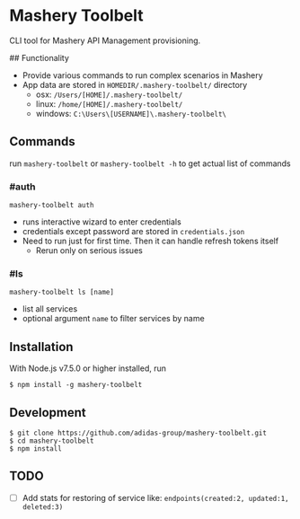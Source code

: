 # Mashery Toolbelt

CLI tool for Mashery API Management provisioning.


## Functionality

- Provide various commands to run complex scenarios in Mashery
- App data are stored in `HOMEDIR/.mashery-toolbelt/` directory
  - osx: `/Users/[HOME]/.mashery-toolbelt/`
  - linux: `/home/[HOME]/.mashery-toolbelt/`
  - windows: `C:\Users\[USERNAME]\.mashery-toolbelt\`


## Commands

run `mashery-toolbelt` or `mashery-toolbelt -h` to get actual list of commands


### #auth

```
mashery-toolbelt auth
```

- runs interactive wizard to enter credentials
- credentials except password are stored in `credentials.json`
- Need to run just for first time. Then it can handle refresh tokens itself
  - Rerun only on serious issues


### #ls

```
mashery-toolbelt ls [name]
```

- list all services
- optional argument `name` to filter services by name


## Installation

With Node.js v7.5.0 or higher installed, run

```
$ npm install -g mashery-toolbelt
```


## Development

```
$ git clone https://github.com/adidas-group/mashery-toolbelt.git
$ cd mashery-toolbelt
$ npm install
```


## TODO

- [ ] Add stats for restoring of service like: `endpoints(created:2, updated:1, deleted:3)`
